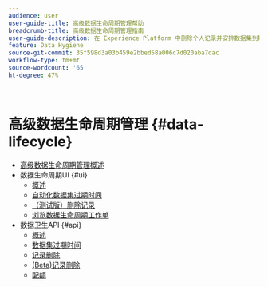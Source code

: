 ```yaml
---
audience: user
user-guide-title: 高级数据生命周期管理帮助
breadcrumb-title: 高级数据生命周期管理指南
user-guide-description: 在 Experience Platform 中删除个人记录并安排数据集到期，以供清理数据、去除匿名数据和最大程度缩减数据。
feature: Data Hygiene
source-git-commit: 35f598d3a03b459e2bbed58a006c7d020aba7dac
workflow-type: tm+mt
source-wordcount: '65'
ht-degree: 47%

---
```



# 高级数据生命周期管理 {#data-lifecycle}

* [高级数据生命周期管理概述](./home.md)
* 数据生命周期UI {#ui}
   * [概述](./ui/overview.md)
   * [自动化数据集过期时间](./ui/dataset-expiration.md)
   * [（测试版）删除记录](./ui/record-delete.md)
   * [浏览数据生命周期工作单](./ui/browse.md)
* 数据卫生API {#api}
   * [概述](./api/overview.md)
   * [数据集过期时间](./api/dataset-expiration.md)
   * [记录删除](./api/jobs.md)
   * [(Beta)记录删除](./api/workorder.md)
   * [配额](./api/quota.md)
